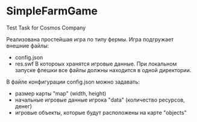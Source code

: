 # SimpleFarmGame
Test Task for Cosmos Company

Реализована простейшая игра по типу фермы.
Игра подгружает внешние файлы:
- config.json
- res.swf
В котороых хранятся игровые данные.
При локальном запуске флешки все файлы должны находится в одной директории.

В файле конфигурации config.json можно задавать:
- размер карты "map" (width, height)
- начальные игровые данные игрока "data" (количество ресурсов, денег)
- игровые объекты, которые будут расположены на карте "objects"

